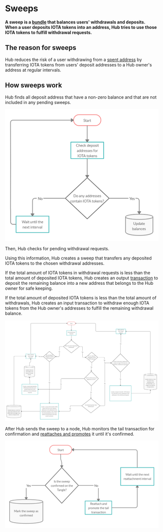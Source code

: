 # Sweeps

**A sweep is a [bundle](root://getting-started/0.1/basics/bundles.md) that balances users' withdrawals and deposits. When a user deposits IOTA tokens into an address, Hub tries to use those IOTA tokens to fulfill withdrawal requests.**

## The reason for sweeps

Hub reduces the risk of a user withdrawing from a [spent address](root://getting-started/0.1/basics/addresses.md#spent-addresses) by transferring IOTA tokens from users' deposit addresses to a Hub owner's address at regular intervals.

## How sweeps work

Hub finds all deposit address that have a non-zero balance and that are not included in any pending sweeps.

![Monitor interval](../images/monitorInterval.png)

Then, Hub checks for pending withdrawal requests.

Using this information, Hub creates a sweep that transfers any deposited IOTA tokens to the chosen withdrawal addresses.

If the total amount of IOTA tokens in withdrawal requests is less than the total amount of deposited IOTA tokens, Hub creates an output [transaction](root://getting-started/0.1/basics/transactions.md) to deposit the remaining balance into a new address that belongs to the Hub owner for safe keeping.

If the total amount of deposited IOTA tokens is less than the total amount of withdrawals, Hub creates an input transaction to withdraw enough IOTA tokens from the Hub owner's addresses to fulfill the remaining withdrawal balance.

![Sweep interval](../images/sweepInterval.png)

After Hub sends the sweep to a node, Hub monitors the tail transaction for confirmation and [reattaches and promotes](root://getting-started/0.1/basics/reattach-rebroadcast-promote.md) it until it's confirmed.

![Reattachment interval](../images/reattachmentInterval.png)
